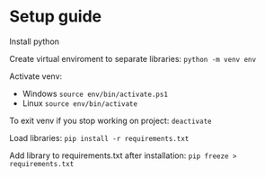 # Setup guide

Install python

Create virtual enviroment to separate libraries:
`python -m venv env`

Activate venv:
- Windows
`source env/bin/activate.ps1`
- Linux
`source env/bin/activate`

To exit venv if you stop working on project:
`deactivate`

Load libraries:
`pip install -r requirements.txt`

Add library to requirements.txt after installation:
`pip freeze > requirements.txt`
